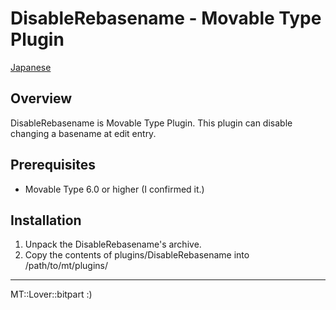 DisableRebasename - Movable Type Plugin
=================

[Japanese](README.ja.md)

## Overview

DisableRebasename is Movable Type Plugin. This plugin can disable changing a basename at edit entry.

## Prerequisites

* Movable Type 6.0 or higher (I confirmed it.)

## Installation

1. Unpack the DisableRebasename's archive.
1. Copy the contents of plugins/DisableRebasename into /path/to/mt/plugins/

---
MT::Lover::bitpart :)

